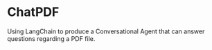 # ChatPDF
Using LangChain to produce a Conversational Agent that can answer questions regarding a PDF file.
